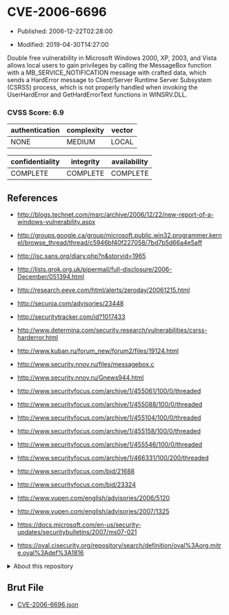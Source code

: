 # CVE-2006-6696

- Published: 2006-12-22T02:28:00

- Modified: 2019-04-30T14:27:00

Double free vulnerability in Microsoft Windows 2000, XP, 2003, and Vista allows local users to gain privileges by calling the MessageBox function with a MB_SERVICE_NOTIFICATION message with crafted data, which sends a HardError message to Client/Server Runtime Server Subsystem (CSRSS) process, which is not properly handled when invoking the UserHardError and GetHardErrorText functions in WINSRV.DLL.

### CVSS Score: **6.9**

| authentication | complexity | vector |
| --- | --- | --- |
| NONE | MEDIUM | LOCAL |

| confidentiality | integrity | availability |
| --- | --- | --- |
| COMPLETE | COMPLETE | COMPLETE |

## References

* http://blogs.technet.com/msrc/archive/2006/12/22/new-report-of-a-windows-vulnerability.aspx

* http://groups.google.ca/group/microsoft.public.win32.programmer.kernel/browse_thread/thread/c5946bf40f227058/7bd7b5d66a4e5aff

* http://isc.sans.org/diary.php?n&storyid=1965

* http://lists.grok.org.uk/pipermail/full-disclosure/2006-December/051394.html

* http://research.eeye.com/html/alerts/zeroday/20061215.html

* http://secunia.com/advisories/23448

* http://securitytracker.com/id?1017433

* http://www.determina.com/security.research/vulnerabilities/csrss-harderror.html

* http://www.kuban.ru/forum_new/forum2/files/19124.html

* http://www.security.nnov.ru/files/messagebox.c

* http://www.security.nnov.ru/Gnews944.html

* http://www.securityfocus.com/archive/1/455061/100/0/threaded

* http://www.securityfocus.com/archive/1/455088/100/0/threaded

* http://www.securityfocus.com/archive/1/455104/100/0/threaded

* http://www.securityfocus.com/archive/1/455158/100/0/threaded

* http://www.securityfocus.com/archive/1/455546/100/0/threaded

* http://www.securityfocus.com/archive/1/466331/100/200/threaded

* http://www.securityfocus.com/bid/21688

* http://www.securityfocus.com/bid/23324

* http://www.vupen.com/english/advisories/2006/5120

* http://www.vupen.com/english/advisories/2007/1325

* https://docs.microsoft.com/en-us/security-updates/securitybulletins/2007/ms07-021

* https://oval.cisecurity.org/repository/search/definition/oval%3Aorg.mitre.oval%3Adef%3A1816

<details>
<summary>About this repository</summary> 

  This repository is part of the project [Live Hack CVE](https://github.com/Live-Hack-CVE). Main website can be found [www.live-hack.org](https://www.live-hack.org) 
  
  Made by [Sn0wAlice](https://github.com/Sn0wAlice) for the people that care about security and need to have a feed of the latest CVEs. Hope you enjoy it, don't forget to star the repo and follow me on [Twitter](https://twitter.com/Sn0wAlice) and [Github](https://github.com/Sn0wAlice). And that is my [personnal website](https://www.alice-snow.me/)

  - [Home Page](https://github.com/Live-Hack-CVE)
  - [Framework](https://github.com/Live-Hack-CVE/cve-framework)
  - [CVE database](https://github.com/Live-Hack-CVE/full_database)
  - [Changelog](https://github.com/Live-Hack-CVE/Changelog)
</details>

## Brut File

* [CVE-2006-6696.json](https://raw.githubusercontent.com/Live-Hack-CVE/full_database/main/cves/2006/CVE-2006-6696.json)

